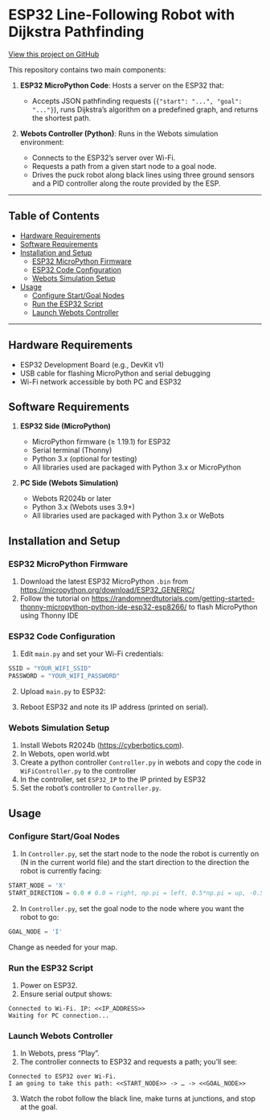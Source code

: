 # ESP32 Line-Following Robot with Dijkstra Pathfinding

[View this project on GitHub](https://github.com/JochemK1999/Robotics)

This repository contains two main components:

1. **ESP32 MicroPython Code**: Hosts a server on the ESP32 that:
   - Accepts JSON pathfinding requests (`{"start": "...", "goal": "..."}`), runs Dijkstra’s algorithm on a predefined graph, and returns the shortest path.

2. **Webots Controller (Python)**: Runs in the Webots simulation environment:
   - Connects to the ESP32’s server over Wi-Fi.
   - Requests a path from a given start node to a goal node.
   - Drives the puck robot along black lines using three ground sensors and a PID controller along the route provided by the ESP.

---

## Table of Contents

- [Hardware Requirements](#hardware-requirements)
- [Software Requirements](#software-requirements)
- [Installation and Setup](#installation-and-setup)
  - [ESP32 MicroPython Firmware](#esp32-micropython-firmware)
  - [ESP32 Code Configuration](#esp32-code-configuration)
  - [Webots Simulation Setup](#webots-simulation-setup)
- [Usage](#usage)
  - [Configure Start/Goal Nodes](#configure-startgoal-nodes)
  - [Run the ESP32 Script](#run-the-esp32-script)
  - [Launch Webots Controller](#launch-webots-controller)

---

## Hardware Requirements

- ESP32 Development Board (e.g., DevKit v1)
- USB cable for flashing MicroPython and serial debugging
- Wi-Fi network accessible by both PC and ESP32

## Software Requirements

1. **ESP32 Side (MicroPython)**
   - MicroPython firmware (≥ 1.19.1) for ESP32
   - Serial terminal (Thonny)
   - Python 3.x (optional for testing)
   - All libraries used are packaged with Python 3.x or MicroPython

2. **PC Side (Webots Simulation)**
   - Webots R2024b or later
   - Python 3.x (Webots uses 3.9+)
   - All libraries used are packaged with Python 3.x or WeBots

## Installation and Setup

### ESP32 MicroPython Firmware

1. Download the latest ESP32 MicroPython `.bin` from https://micropython.org/download/ESP32_GENERIC/
2. Follow the tutorial on https://randomnerdtutorials.com/getting-started-thonny-micropython-python-ide-esp32-esp8266/ to flash MicroPython using Thonny IDE

### ESP32 Code Configuration

1. Edit `main.py` and set your Wi-Fi credentials:

```python
SSID = "YOUR_WIFI_SSID"
PASSWORD = "YOUR_WIFI_PASSWORD"
```

2. Upload `main.py` to ESP32:

3. Reboot ESP32 and note its IP address (printed on serial).

### Webots Simulation Setup

1. Install Webots R2024b (https://cyberbotics.com).
2. In Webots, open world.wbt
3. Create a python controller `Controller.py` in webots and copy the code in `WiFiController.py` to the controller
4. In the controller, set `ESP32_IP` to the IP printed by ESP32
5. Set the robot’s controller to `Controller.py`.

## Usage

### Configure Start/Goal Nodes

1. In `Controller.py`, set the start node to the node the robot is currently on (N in the current world file) and the start direction to the direction the robot is currently facing:

```python
START_NODE = 'X'
START_DIRECTION = 0.0 # 0.0 = right, np.pi = left, 0.5*np.pi = up, -0.5*np.pi = down 
```

2. In `Controller.py`, set the goal node to the node where you want the robot to go:

```python
GOAL_NODE = 'I'
```

Change as needed for your map.

### Run the ESP32 Script

1. Power on ESP32.
2. Ensure serial output shows:

```
Connected to Wi-Fi. IP: <<IP_ADDRESS>>
Waiting for PC connection...
```

### Launch Webots Controller

1. In Webots, press “Play”.
2. The controller connects to ESP32 and requests a path; you’ll see:

```
Connected to ESP32 over Wi-Fi.
I am going to take this path: <<START_NODE>> -> … -> <<GOAL_NODE>>
```

3. Watch the robot follow the black line, make turns at junctions, and stop at the goal.